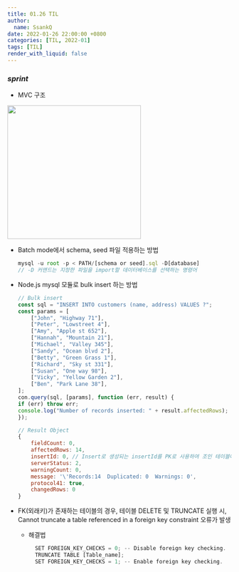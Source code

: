 ```yaml
---
title: 01.26 TIL
author:
  name: SsankQ
date: 2022-01-26 22:00:00 +0800
categories: [TIL, 2022-01]
tags: [TIL]
render_with_liquid: false
---
```


### *sprint*

* MVC 구조  
<img src="https://user-images.githubusercontent.com/52276038/85193286-00073400-b302-11ea-8a80-c43bc70676c5.png" width=300px height=300px>

* Batch mode에서 schema, seed 파일 적용하는 방법
    ```jsx
    mysql -u root -p < PATH/[schema or seed].sql -D[database]
    // -D 커맨드는 지정한 파일을 import할 데이터베이스를 선택하는 명령어
    ```

* Node.js mysql 모듈로 bulk insert 하는 방법
    ```jsx
    // Bulk insert 
    const sql = "INSERT INTO customers (name, address) VALUES ?";
    const params = [
        ["John", "Highway 71"],
        ["Peter", "Lowstreet 4"],
        ["Amy", "Apple st 652"],
        ["Hannah", "Mountain 21"],
        ["Michael", "Valley 345"],
        ["Sandy", "Ocean blvd 2"],
        ["Betty", "Green Grass 1"],
        ["Richard", "Sky st 331"],
        ["Susan", "One way 98"],
        ["Vicky", "Yellow Garden 2"],
        ["Ben", "Park Lane 38"],
    ];
    con.query(sql, [params], function (err, result) {
    if (err) throw err;
    console.log("Number of records inserted: " + result.affectedRows);
    });
    ```
    ```jsx
    // Result Object
    {
        fieldCount: 0,
        affectedRows: 14,
        insertId: 0, // Insert로 생성되는 insertId를 PK로 사용하여 조인 테이블에서 FK로 참조할 수 있음
        serverStatus: 2,
        warningCount: 0,
        message: '\'Records:14  Duplicated: 0  Warnings: 0',
        protocol41: true,
        changedRows: 0
    }
    ```

* FK(외래키)가 존재하는 테이블의 경우, 테이블 DELETE 및 TRUNCATE 실행 시, 
 Cannot truncate a table referenced in a foreign key constraint 오류가 발생   
  * 해결법
    ```jsx
      SET FOREIGN_KEY_CHECKS = 0; -- Disable foreign key checking. 
      TRUNCATE TABLE [Table_name]; 
      SET FOREIGN_KEY_CHECKS = 1; -- Enable foreign key checking.
    ```